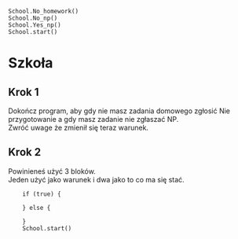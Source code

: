 ```blocks
School.No_homework()
School.No_np()
School.Yes_np()
School.start()
```
# Szkoła
## Krok 1
Dokończ program, aby gdy nie masz zadania domowego zgłosić Nie przygotowanie a gdy masz zadanie nie zgłaszać NP.<br>
Zwróć uwage że zmienił się teraz warunek.

## Krok 2
Powinieneś użyć 3 bloków.<br>
Jeden użyć jako warunek i dwa jako to co ma się stać.

```template
    if (true) {
        
    } else {
      
    }
    School.start()

```
